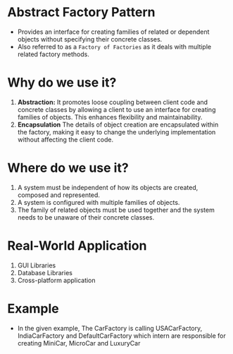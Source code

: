 # Abstract Factory Pattern

- Provides an interface for creating families of related or dependent objects without specifying their concrete classes.
- Also referred to as a `Factory of Factories` as it deals with multiple related factory methods.

# Why do we use it?
1. **Abstraction:** It promotes loose coupling between client code and concrete classes by allowing a client to use an interface for creating families of objects. This enhances flexibility and maintainability.
2. **Encapsulation** The details of object creation are encapsulated within the factory, making it easy to change the underlying implementation without affecting the client code.

# Where do we use it?
1. A system must be independent of how its objects are created, composed and represented.
2. A system is configured with multiple families of objects.
3. The family of related objects must be used together and the system needs to be unaware of their concrete classes.

# Real-World Application
1. GUI Libraries
2. Database Libraries
3. Cross-platform application

# Example
- In the given example, The CarFactory is calling USACarFactory, IndiaCarFactory and DefaultCarFactory which intern are responsible for creating MiniCar, MicroCar and LuxuryCar
